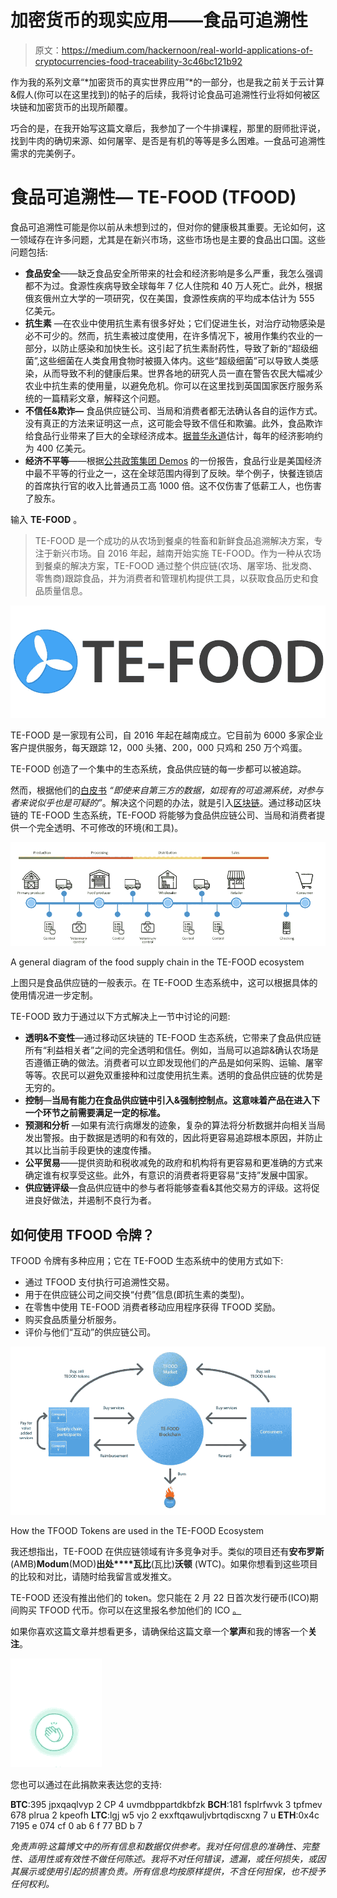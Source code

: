 # 加密货币的现实应用——食品可追溯性

> 原文：<https://medium.com/hackernoon/real-world-applications-of-cryptocurrencies-food-traceability-3c46bc121b92>

作为我的系列文章“*加密货币的真实世界应用”*的一部分，也是我之前关于云计算&假人(你可以在这里找到)的帖子的后续，我将讨论食品可追溯性行业将如何被区块链和加密货币的出现所颠覆。

巧合的是，在我开始写这篇文章后，我参加了一个牛排课程，那里的厨师批评说，找到牛肉的确切来源、如何屠宰、是否是有机的等等是多么困难。—食品可追溯性需求的完美例子。

# 食品可追溯性— TE-FOOD (TFOOD)

食品可追溯性可能是你以前从未想到过的，但对你的健康极其重要。无论如何，这一领域存在许多问题，尤其是在新兴市场，这些市场也是主要的食品出口国。这些问题包括:

*   **食品安全**——缺乏食品安全所带来的社会和经济影响是多么严重，我怎么强调都不为过。食源性疾病导致全球每年 7 亿人住院和 40 万人死亡。此外，根据俄亥俄州立大学的一项研究，仅在美国，食源性疾病的平均成本估计为 555 亿美元。
*   **抗生素** —在农业中使用抗生素有很多好处；它们促进生长，对治疗动物感染是必不可少的。然而，抗生素被过度使用，在许多情况下，被用作集约农业的一部分，以防止感染和加快生长。这引起了抗生素耐药性，导致了新的“超级细菌”,这些细菌在人类食用食物时被摄入体内。这些“超级细菌”可以导致人类感染，从而导致不利的健康后果。世界各地的研究人员一直在警告农民大幅减少农业中抗生素的使用量，以避免危机。你可以在这里找到英国国家医疗服务系统的一篇精彩文章，解释这个问题。
*   **不信任&欺诈—** 食品供应链公司、当局和消费者都无法确认各自的运作方式。没有真正的方法来证明这一点，这可能会导致不信任和欺骗。此外，食品欺诈给食品行业带来了巨大的全球经济成本。[据普华永道](https://www.pwc.com/gx/en/services/food-supply-integrity-services/publications/food-fraud.html)估计，每年的经济影响约为 400 亿美元。
*   **经济不平等**——根据[公共政策集团 Demos](http://www.demos.org/publication/fast-food-failure-how-ceo-worker-pay-disparity-undermines-industry-and-overall-economy) 的一份报告，食品行业是美国经济中最不平等的行业之一，这在全球范围内得到了反映。举个例子，快餐连锁店的首席执行官的收入比普通员工高 1000 倍。这不仅伤害了低薪工人，也伤害了股东。

输入 **TE-FOOD** 。

> TE-FOOD 是一个成功的从农场到餐桌的牲畜和新鲜食品追溯解决方案，专注于新兴市场。自 2016 年起，越南开始实施 TE-FOOD。作为一种从农场到餐桌的解决方案，TE-FOOD 通过整个供应链(农场、屠宰场、批发商、零售商)跟踪食品，并为消费者和管理机构提供工具，以获取食品历史和食品质量信息。

![](img/2cd2579e0767596491fdba7e5499ce55.png)

TE-FOOD 是一家现有公司，自 2016 年起在越南成立。它目前为 6000 多家企业客户提供服务，每天跟踪 12，000 头猪、200，000 只鸡和 250 万个鸡蛋。

TE-FOOD 创造了一个集中的生态系统，食品供应链的每一步都可以被追踪。

然而，根据他们的[白皮书](https://ico.tefoodint.com/te-food-white-paper.pdf) *“即使来自第三方的数据，如现有的可追溯系统，对参与者来说似乎也是可疑的”*。解决这个问题的办法，就是引入[区块链](https://www.forbes.com/sites/bernardmarr/2017/01/24/a-complete-beginners-guide-to-blockchain)。通过移动区块链的 TE-FOOD 生态系统，TE-FOOD 将能够为食品供应链公司、当局和消费者提供一个完全透明、不可修改的环境(和工具)。

![](img/28f433daa657e1a71702ba90f779bc83.png)

A general diagram of the food supply chain in the TE-FOOD ecosystem

上图只是食品供应链的一般表示。在 TE-FOOD 生态系统中，这可以根据具体的使用情况进一步定制。

TE-FOOD 致力于通过以下方式解决上一节中讨论的问题:

*   **透明&不变性**—通过移动区块链的 TE-FOOD 生态系统，它带来了食品供应链所有“利益相关者”之间的完全透明和信任。例如，当局可以追踪&确认农场是否遵循正确的做法。消费者可以立即发现他们的产品是如何采购、运输、屠宰等等。农民可以避免双重接种和过度使用抗生素。透明的食品供应链的优势是无穷的。
*   **控制**—**当局有能力在食品供应链中引入&强制控制点。这意味着产品在进入下一个环节之前需要满足一定的标准。**
*   **预测和分析** —如果有流行病爆发的迹象，复杂的算法将分析数据并向相关当局发出警报。由于数据是透明的和有效的，因此将更容易追踪根本原因，并防止其以比当前手段更快的速度传播。
*   **公平贸易**——提供资助和税收减免的政府和机构将有更容易和更准确的方式来确定谁有权享受这些。此外，有意识的消费者将更容易“支持”发展中国家。
*   **供应链评级**—食品供应链中的参与者将能够查看&其他交易方的评级。这将促进良好做法，并遏制不良行为者。

## 如何使用 TFOOD 令牌？

TFOOD 令牌有多种应用；它在 TE-FOOD 生态系统中的使用方式如下:

*   通过 TFOOD 支付执行可追溯性交易。
*   用于在供应链公司之间交换“付费”信息(即抗生素的类型)。
*   在零售中使用 TE-FOOD 消费者移动应用程序获得 TFOOD 奖励。
*   购买食品质量分析服务。
*   评价与他们“互动”的供应链公司。

![](img/25abfddcac7151cbb0896956915aeb5d.png)

How the TFOOD Tokens are used in the TE-FOOD Ecosystem

我还想指出，TE-FOOD 在供应链领域有许多竞争对手。类似的项目还有**安布罗斯**(AMB)**Modum**(MOD)**出处****瓦比**(瓦比)**沃顿** (WTC)。如果你想看到这些项目的比较和对比，请随时给我留言或发推文。

TE-FOOD 还没有推出他们的 token。您只能在 2 月 22 日首次发行硬币(ICO)期间购买 TFOOD 代币。你可以在这里报名参加他们的 ICO [。](https://ico.tefoodint.com/)

如果你喜欢这篇文章并想看更多，请确保给这篇文章一个**掌声**和我的博客一个**关注**。

![](img/b04ea588f20a833677e7558b091a2e0e.png)

您也可以通过在此捐款来表达您的支持:

**BTC**:395 jpxqaqlvyp 2 CP 4 uvmdbppartdkbfzk
**BCH**:181 fsplrfwvk 3 tpfmev 678 plrua 2 kpeofh
**LTC**:lgj w5 vjo 2 exxftqawuljvbrtqdiscxng 7 u
**ETH**:0x4c 7195 e 074 cf 0 ab 6 f 77 BD b 7

*免责声明:这篇博文中的所有信息和数据仅供参考。我对任何信息的准确性、完整性、适用性或有效性不做任何陈述。我将不对任何错误，遗漏，或任何损失，或因其展示或使用引起的损害负责。所有信息均按原样提供，不含任何担保，也不授予任何权利。*